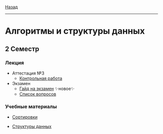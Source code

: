 [Назад](../../README.md)
***
# Алгоритмы и структуры данных
## 2 Семестр
### Лекция
+ Аттестация №3
  + [Контрольная работа](aisd-att-final-fact.md)
+ Экзамен
  + [Гайд на экзамен](aisd-exam-guide.md) ✨новое✨
  + [Список вопросов](aisd-att-exam-questions.md)
### Учебные материалы
+ [Сортировки](https://github.com/observernear/SortingAlgorithmsCollection)

+ [Структуры данных](https://github.com/observernear/DataStructuresCollection)
